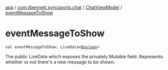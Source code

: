 [app](../../index.md) / [com.jlbennett.syncsports.chat](../index.md) / [ChatViewModel](index.md) / [eventMessageToShow](./event-message-to-show.md)

# eventMessageToShow

`val eventMessageToShow: LiveData<`[`Boolean`](https://kotlinlang.org/api/latest/jvm/stdlib/kotlin/-boolean/index.html)`>`

The public LiveData which exposes the privately Mutable field. Represents whether or not there's a new message to be shown.

